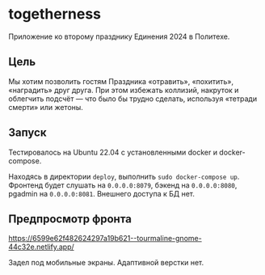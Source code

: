 # togetherness

Приложение ко второму празднику Единения 2024 в Политехе.

## Цель

Мы хотим позволить гостям Праздника «отравить», «похитить», «наградить» друг друга. При этом избежать коллизий, накруток и облегчить подсчёт — что было бы трудно сделать, используя «тетради смерти» или жетоны.

## Запуск

Тестировалось на Ubuntu 22.04 с установленными docker и docker-compose.

Находясь в директории `deploy`, выполнить `sudo docker-compose up`. Фронтенд будет слушать на `0.0.0.0:8079`, бэкенд на `0.0.0.0:8080`, pgadmin на `0.0.0.0:8081`. Внешнего доступа к БД нет.


## Предпросмотр фронта

https://6599e62f482624297a19b621--tourmaline-gnome-44c32e.netlify.app/

Задел под мобильные экраны. Адаптивной верстки нет.
